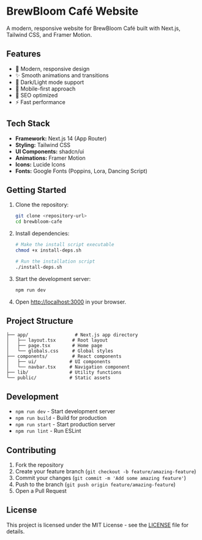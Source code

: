 # BrewBloom Café Website

A modern, responsive website for BrewBloom Café built with Next.js, Tailwind CSS, and Framer Motion.

## Features

- 🎨 Modern, responsive design
- ✨ Smooth animations and transitions
- 🌙 Dark/Light mode support
- 📱 Mobile-first approach
- 🎯 SEO optimized
- ⚡ Fast performance

## Tech Stack

- **Framework:** Next.js 14 (App Router)
- **Styling:** Tailwind CSS
- **UI Components:** shadcn/ui
- **Animations:** Framer Motion
- **Icons:** Lucide Icons
- **Fonts:** Google Fonts (Poppins, Lora, Dancing Script)

## Getting Started

1. Clone the repository:
   ```bash
   git clone <repository-url>
   cd brewbloom-cafe
   ```

2. Install dependencies:
   ```bash
   # Make the install script executable
   chmod +x install-deps.sh
   
   # Run the installation script
   ./install-deps.sh
   ```

3. Start the development server:
   ```bash
   npm run dev
   ```

4. Open [http://localhost:3000](http://localhost:3000) in your browser.

## Project Structure

```
├── app/                 # Next.js app directory
│   ├── layout.tsx      # Root layout
│   ├── page.tsx        # Home page
│   └── globals.css     # Global styles
├── components/         # React components
│   ├── ui/            # UI components
│   └── navbar.tsx     # Navigation component
├── lib/               # Utility functions
└── public/            # Static assets
```

## Development

- `npm run dev` - Start development server
- `npm run build` - Build for production
- `npm run start` - Start production server
- `npm run lint` - Run ESLint

## Contributing

1. Fork the repository
2. Create your feature branch (`git checkout -b feature/amazing-feature`)
3. Commit your changes (`git commit -m 'Add some amazing feature'`)
4. Push to the branch (`git push origin feature/amazing-feature`)
5. Open a Pull Request

## License

This project is licensed under the MIT License - see the [LICENSE](LICENSE) file for details. 